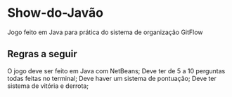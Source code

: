 # Show-do-Javão
Jogo feito em Java para prática do sistema de organização GitFlow

## Regras a seguir

O jogo deve ser feito em Java com NetBeans;
Deve ter de 5 a 10 perguntas todas feitas no terminal;
Deve haver um sistema de pontuação;
Deve ter sistema de vitória e derrota;
